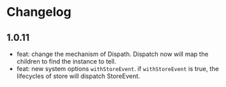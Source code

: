 # Changelog

## 1.0.11

+ feat: change the mechanism of Dispath. Dispatch now will map the children to find the instance to tell.
+ feat: new system options `withStoreEvent`. if `withStoreEvent` is true, the lifecycles of store will dispatch StoreEvent.